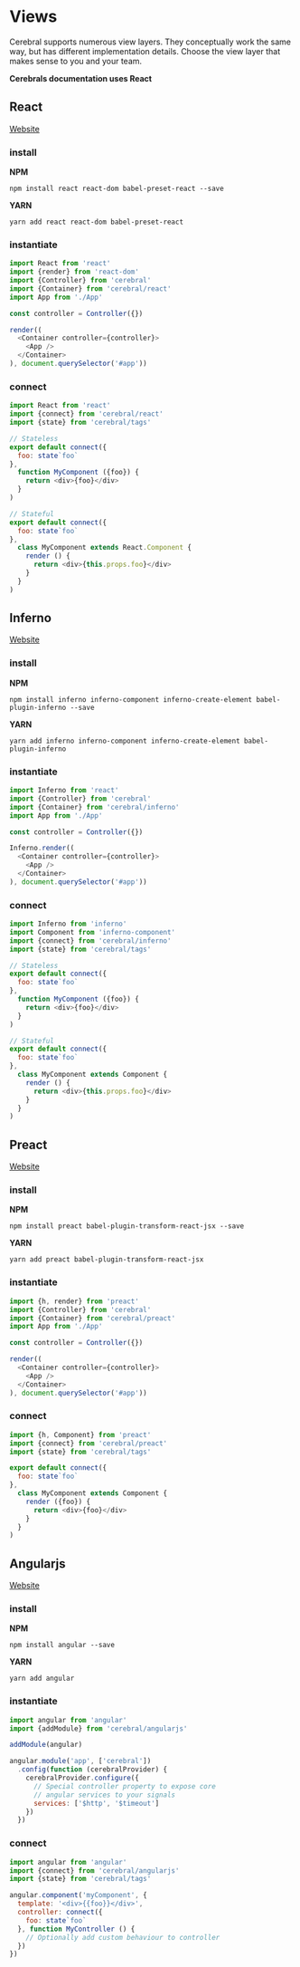 # Views
Cerebral supports numerous view layers. They conceptually work the same way, but has different implementation details. Choose the view layer that makes sense to you and your team.

**Cerebrals documentation uses React**

## React
[Website](https://facebook.github.io/react/)

### install

**NPM**

`npm install react react-dom babel-preset-react --save`

**YARN**

`yarn add react react-dom babel-preset-react`

### instantiate
```js
import React from 'react'
import {render} from 'react-dom'
import {Controller} from 'cerebral'
import {Container} from 'cerebral/react'
import App from './App'

const controller = Controller({})

render((
  <Container controller={controller}>
    <App />
  </Container>
), document.querySelector('#app'))
```

### connect
```js
import React from 'react'
import {connect} from 'cerebral/react'
import {state} from 'cerebral/tags'

// Stateless
export default connect({
  foo: state`foo`
},
  function MyComponent ({foo}) {
    return <div>{foo}</div>
  }
)

// Stateful
export default connect({
  foo: state`foo`
},
  class MyComponent extends React.Component {
    render () {
      return <div>{this.props.foo}</div>
    }
  }
)
```

## Inferno
[Website](http://infernojs.org/)

### install

**NPM**

`npm install inferno inferno-component inferno-create-element babel-plugin-inferno --save`

**YARN**

`yarn add inferno inferno-component inferno-create-element babel-plugin-inferno`

### instantiate
```js
import Inferno from 'react'
import {Controller} from 'cerebral'
import {Container} from 'cerebral/inferno'
import App from './App'

const controller = Controller({})

Inferno.render((
  <Container controller={controller}>
    <App />
  </Container>
), document.querySelector('#app'))
```

### connect
```js
import Inferno from 'inferno'
import Component from 'inferno-component'
import {connect} from 'cerebral/inferno'
import {state} from 'cerebral/tags'

// Stateless
export default connect({
  foo: state`foo`
},
  function MyComponent ({foo}) {
    return <div>{foo}</div>
  }
)

// Stateful
export default connect({
  foo: state`foo`
},
  class MyComponent extends Component {
    render () {
      return <div>{this.props.foo}</div>
    }
  }
)
```

## Preact
[Website](https://github.com/developit/preact)

### install

**NPM**

`npm install preact babel-plugin-transform-react-jsx --save`

**YARN**

`yarn add preact babel-plugin-transform-react-jsx`

### instantiate
```js
import {h, render} from 'preact'
import {Controller} from 'cerebral'
import {Container} from 'cerebral/preact'
import App from './App'

const controller = Controller({})

render((
  <Container controller={controller}>
    <App />
  </Container>
), document.querySelector('#app'))
```

### connect
```js
import {h, Component} from 'preact'
import {connect} from 'cerebral/preact'
import {state} from 'cerebral/tags'

export default connect({
  foo: state`foo`
},
  class MyComponent extends Component {
    render ({foo}) {
      return <div>{foo}</div>
    }
  }
)
```

## Angularjs
[Website](https://angularjs.org/)

### install

**NPM**

`npm install angular --save`

**YARN**

`yarn add angular`

### instantiate
```js
import angular from 'angular'
import {addModule} from 'cerebral/angularjs'

addModule(angular)

angular.module('app', ['cerebral'])
  .config(function (cerebralProvider) {
    cerebralProvider.configure({
      // Special controller property to expose core
      // angular services to your signals
      services: ['$http', '$timeout']
    })
  })
```

### connect
```js
import angular from 'angular'
import {connect} from 'cerebral/angularjs'
import {state} from 'cerebral/tags'

angular.component('myComponent', {
  template: '<div>{{foo}}</div>',
  controller: connect({
    foo: state`foo`
  }, function MyController () {
    // Optionally add custom behaviour to controller
  })
})
```
